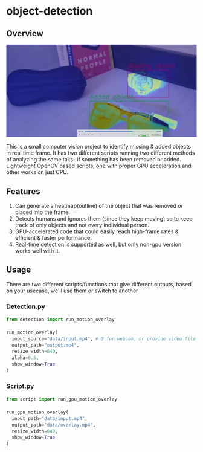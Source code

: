 # object-detection

## Overview

![main-img.png](https://github.com/shivendrra/object-detection/blob/main/media/main-img.png)

This is a small computer vision project to identify missing & added objects in real time frame. It has two different scripts running two different methods of analyzing the same taks- if something has been removed or added. Lightweight OpenCV based scripts, one with proper GPU acceleration and other works on just CPU.

## Features

1. Can generate a heatmap(outline) of the object that was removed or placed into the frame.
2. Detects humans and ignores them (since they keep moving) so to keep track of only objects and not every indiividual person.
3. GPU-accelerated code that could easily reach high-frame rates & efficient & faster performance.
4. Real-time detection is supported as well, but only non-gpu version works well with it.

## Usage

There are two different scripts/functions that give different outputs, based on your usecase, we'll use them or switch to another

### Detection.py

```python
from detection import run_motion_overlay

run_motion_overlay(
  input_source="data/input.mp4", # 0 for webcam, or provide video file path
  output_path="output.mp4",
  resize_width=640,
  alpha=0.5,
  show_window=True
)
```

### Script.py

```python
from script import run_gpu_motion_overlay

run_gpu_motion_overlay(
  input_path="data/input.mp4",
  output_path="data/overlay.mp4",
  resize_width=640,
  show_window=True
)
```
